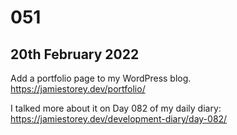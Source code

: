 # 051
## 20th February 2022

Add a portfolio page to my WordPress blog.
https://jamiestorey.dev/portfolio/

I talked more about it on Day 082 of my daily diary:
https://jamiestorey.dev/development-diary/day-082/  
